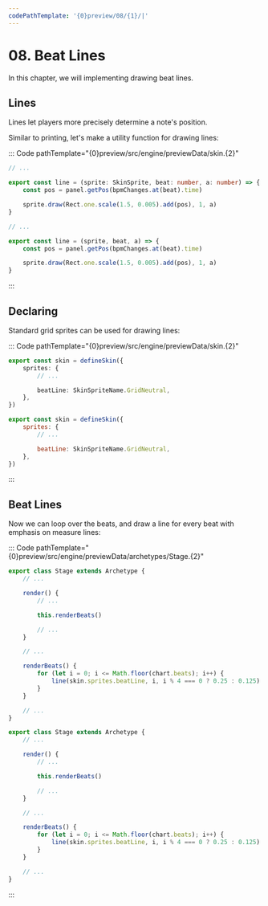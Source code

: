 ```yaml
---
codePathTemplate: '{0}preview/08/{1}/|'
---
```


# 08. Beat Lines

In this chapter, we will implementing drawing beat lines.

## Lines

Lines let players more precisely determine a note's position.

Similar to printing, let's make a utility function for drawing lines:

::: Code pathTemplate="{0}preview/src/engine/previewData/skin.{2}"

```ts
// ...

export const line = (sprite: SkinSprite, beat: number, a: number) => {
    const pos = panel.getPos(bpmChanges.at(beat).time)

    sprite.draw(Rect.one.scale(1.5, 0.005).add(pos), 1, a)
}
```

```js
// ...

export const line = (sprite, beat, a) => {
    const pos = panel.getPos(bpmChanges.at(beat).time)

    sprite.draw(Rect.one.scale(1.5, 0.005).add(pos), 1, a)
}
```

:::

## Declaring

Standard grid sprites can be used for drawing lines:

::: Code pathTemplate="{0}preview/src/engine/previewData/skin.{2}"

```ts
export const skin = defineSkin({
    sprites: {
        // ...

        beatLine: SkinSpriteName.GridNeutral,
    },
})
```

```js
export const skin = defineSkin({
    sprites: {
        // ...

        beatLine: SkinSpriteName.GridNeutral,
    },
})
```

:::

## Beat Lines

Now we can loop over the beats, and draw a line for every beat with emphasis on measure lines:

::: Code pathTemplate="{0}preview/src/engine/previewData/archetypes/Stage.{2}"

```ts
export class Stage extends Archetype {
    // ...

    render() {
        // ...

        this.renderBeats()

        // ...
    }

    // ...

    renderBeats() {
        for (let i = 0; i <= Math.floor(chart.beats); i++) {
            line(skin.sprites.beatLine, i, i % 4 === 0 ? 0.25 : 0.125)
        }
    }

    // ...
}
```

```js
export class Stage extends Archetype {
    // ...

    render() {
        // ...

        this.renderBeats()

        // ...
    }

    // ...

    renderBeats() {
        for (let i = 0; i <= Math.floor(chart.beats); i++) {
            line(skin.sprites.beatLine, i, i % 4 === 0 ? 0.25 : 0.125)
        }
    }

    // ...
}
```

:::
